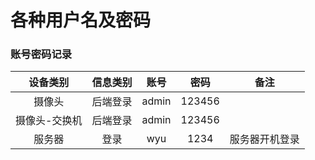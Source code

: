 # 各种用户名及密码


### 账号密码记录
|  设备类别 |  信息类别 |  账号  |  密码  |  备注 |
|  :----:  |  :----:  |  :----:  |  :----:  |  :----:  |
|  摄像头   |  后端登录 |  admin  |  123456  |        |
|摄像头-交换机|  后端登录 |  admin  |  123456  |        |
|  服务器   |  登录    |  wyu  |    1234    |  服务器开机登录 |
